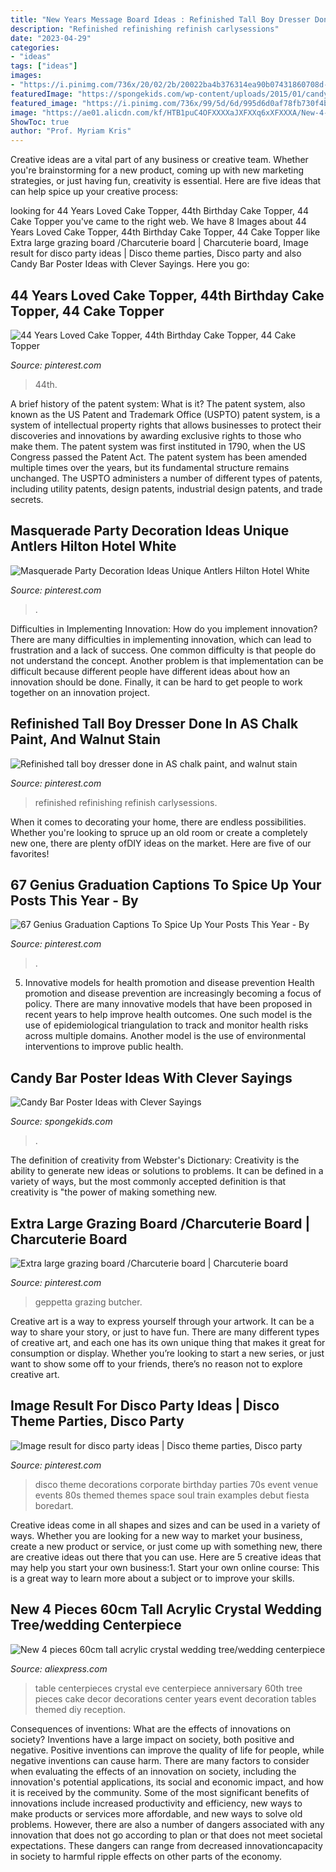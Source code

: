 ```yaml
---
title: "New Years Message Board Ideas : Refinished Tall Boy Dresser Done In As Chalk Paint, And Walnut Stain"
description: "Refinished refinishing refinish carlysessions"
date: "2023-04-29"
categories:
- "ideas"
tags: ["ideas"]
images:
- "https://i.pinimg.com/736x/20/02/2b/20022ba4b376314ea90b07431860708d--tall-boy-dresser-makeover-dresser-redo-chalk-paint.jpg"
featuredImage: "https://spongekids.com/wp-content/uploads/2015/01/candy-bar-sayings/8-candy-bar-saying-ideas.jpg"
featured_image: "https://i.pinimg.com/736x/99/5d/6d/995d6d0af78fb730f4b0df69e602c360.jpg"
image: "https://ae01.alicdn.com/kf/HTB1puC4OFXXXXaJXFXXq6xXFXXXA/New-4-pieces-60cm-tall-acrylic-crystal-wedding-tree-wedding-centerpiece-wedding-props.jpg"
ShowToc: true
author: "Prof. Myriam Kris"
---
```



Creative ideas are a vital part of any business or creative team. Whether you're brainstorming for a new product, coming up with new marketing strategies, or just having fun, creativity is essential. Here are five ideas that can help spice up your creative process:

	

		
looking for 44 Years Loved Cake Topper, 44th Birthday Cake Topper, 44 Cake Topper you've came to the right web. We have 8 Images about 44 Years Loved Cake Topper, 44th Birthday Cake Topper, 44 Cake Topper like Extra large grazing board /Charcuterie board | Charcuterie board, Image result for disco party ideas | Disco theme parties, Disco party and also Candy Bar Poster Ideas with Clever Sayings. Here you go:
		
    
## 44 Years Loved Cake Topper, 44th Birthday Cake Topper, 44 Cake Topper

<img loading=lazy src="https://i.pinimg.com/736x/38/f2/b7/38f2b7380221f284548bdf524eb1111e.jpg" onerror="this.onerror=null;this.src='https://tse3.mm.bing.net/th?id=OIP.FSwYCyN4UWxhWC3OfdZN8wHaLK&amp;pid=15.1';" alt="44 Years Loved Cake Topper, 44th Birthday Cake Topper, 44 Cake Topper">

_Source: pinterest.com_

>44th. 

	

A brief history of the patent system: What is it?
The patent system, also known as the US Patent and Trademark Office (USPTO) patent system, is a system of intellectual property rights that allows businesses to protect their discoveries and innovations by awarding exclusive rights to those who make them. The patent system was first instituted in 1790, when the US Congress passed the Patent Act. The patent system has been amended multiple times over the years, but its fundamental structure remains unchanged. The USPTO administers a number of different types of patents, including utility patents, design patents, industrial design patents, and trade secrets.

    
## Masquerade Party Decoration Ideas Unique Antlers Hilton Hotel White

<img loading=lazy src="https://i.pinimg.com/736x/c5/ae/27/c5ae2706d4ec37a56ce5c6f191a78ec6.jpg" onerror="this.onerror=null;this.src='https://tse1.mm.bing.net/th?id=OIP.jgzma4uRV2EvdyFgy0XqYQHaFj&amp;pid=15.1';" alt="Masquerade Party Decoration Ideas Unique Antlers Hilton Hotel White">

_Source: pinterest.com_

>. 

	

Difficulties in Implementing Innovation: How do you implement innovation?
There are many difficulties in implementing innovation, which can lead to frustration and a lack of success. One common difficulty is that people do not understand the concept. Another problem is that implementation can be difficult because different people have different ideas about how an innovation should be done. Finally, it can be hard to get people to work together on an innovation project.

    
## Refinished Tall Boy Dresser Done In AS Chalk Paint, And Walnut Stain

<img loading=lazy src="https://i.pinimg.com/736x/20/02/2b/20022ba4b376314ea90b07431860708d--tall-boy-dresser-makeover-dresser-redo-chalk-paint.jpg" onerror="this.onerror=null;this.src='https://tse2.mm.bing.net/th?id=OIP.ThgHqOw7XXEmLraT98dhCAHaNJ&amp;pid=15.1';" alt="Refinished tall boy dresser done in AS chalk paint, and walnut stain">

_Source: pinterest.com_

>refinished refinishing refinish carlysessions. 

	

When it comes to decorating your home, there are endless possibilities. Whether you're looking to spruce up an old room or create a completely new one, there are plenty ofDIY ideas on the market. Here are five of our favorites!

    
## 67 Genius Graduation Captions To Spice Up Your Posts This Year - By

<img loading=lazy src="https://i.pinimg.com/736x/f9/08/9e/f9089efa1709e9245180458c9fa22b6d.jpg" onerror="this.onerror=null;this.src='https://tse1.mm.bing.net/th?id=OIP.4IwWKl5Jt-a3ED_-OawHggHaLH&amp;pid=15.1';" alt="67 Genius Graduation Captions To Spice Up Your Posts This Year - By">

_Source: pinterest.com_

>. 

	

5) Innovative models for health promotion and disease prevention
Health promotion and disease prevention are increasingly becoming a focus of policy. There are many innovative models that have been proposed in recent years to help improve health outcomes. One such model is the use of epidemiological triangulation to track and monitor health risks across multiple domains. Another model is the use of environmental interventions to improve public health.

    
## Candy Bar Poster Ideas With Clever Sayings

<img loading=lazy src="https://spongekids.com/wp-content/uploads/2015/01/candy-bar-sayings/8-candy-bar-saying-ideas.jpg" onerror="this.onerror=null;this.src='https://tse2.mm.bing.net/th?id=OIP.ZCQ7LAyHzLc_TkZApETBdwHaJ4&amp;pid=15.1';" alt="Candy Bar Poster Ideas with Clever Sayings">

_Source: spongekids.com_

>. 

	

The definition of creativity from Webster's Dictionary:
Creativity is the ability to generate new ideas or solutions to problems. It can be defined in a variety of ways, but the most commonly accepted definition is that creativity is "the power of making something new.

    
## Extra Large Grazing Board /Charcuterie Board | Charcuterie Board

<img loading=lazy src="https://i.pinimg.com/736x/99/5d/6d/995d6d0af78fb730f4b0df69e602c360.jpg" onerror="this.onerror=null;this.src='https://tse3.mm.bing.net/th?id=OIP.Pn0fAXzfD6TZl73NY436_wHaJ3&amp;pid=15.1';" alt="Extra large grazing board /Charcuterie board | Charcuterie board">

_Source: pinterest.com_

>geppetta grazing butcher. 

	

Creative art is a way to express yourself through your artwork. It can be a way to share your story, or just to have fun. There are many different types of creative art, and each one has its own unique thing that makes it great for consumption or display. Whether you’re looking to start a new series, or just want to show some off to your friends, there’s no reason not to explore creative art.

    
## Image Result For Disco Party Ideas | Disco Theme Parties, Disco Party

<img loading=lazy src="https://i.pinimg.com/736x/01/db/51/01db51d322f0654759714f356c59210a.jpg" onerror="this.onerror=null;this.src='https://tse1.mm.bing.net/th?id=OIP.aK99eYmTOSlTcGyzIEBD9QHaLH&amp;pid=15.1';" alt="Image result for disco party ideas | Disco theme parties, Disco party">

_Source: pinterest.com_

>disco theme decorations corporate birthday parties 70s event venue events 80s themed themes space soul train examples debut fiesta boredart. 

	

Creative ideas come in all shapes and sizes and can be used in a variety of ways. Whether you are looking for a new way to market your business, create a new product or service, or just come up with something new, there are creative ideas out there that you can use. Here are 5 creative ideas that may help you start your own business:1. Start your own online course: This is a great way to learn more about a subject or to improve your skills.

    
## New 4 Pieces 60cm Tall Acrylic Crystal Wedding Tree/wedding Centerpiece

<img loading=lazy src="https://ae01.alicdn.com/kf/HTB1puC4OFXXXXaJXFXXq6xXFXXXA/New-4-pieces-60cm-tall-acrylic-crystal-wedding-tree-wedding-centerpiece-wedding-props.jpg" onerror="this.onerror=null;this.src='https://tse4.mm.bing.net/th?id=OIP.ZEtoK9dRBfkpqXIbPOn-BgHaLG&amp;pid=15.1';" alt="New 4 pieces 60cm tall acrylic crystal wedding tree/wedding centerpiece">

_Source: aliexpress.com_

>table centerpieces crystal eve centerpiece anniversary 60th tree pieces cake decor decorations center years event decoration tables themed diy reception. 

	

Consequences of inventions: What are the effects of innovations on society?
Inventions have a large impact on society, both positive and negative. Positive inventions can improve the quality of life for people, while negative inventions can cause harm. There are many factors to consider when evaluating the effects of an innovation on society, including the innovation's potential applications, its social and economic impact, and how it is received by the community. Some of the most significant benefits of innovations include increased productivity and efficiency, new ways to make products or services more affordable, and new ways to solve old problems. However, there are also a number of dangers associated with any innovation that does not go according to plan or that does not meet societal expectations. These dangers can range from decreased innovationcapacity in society to harmful ripple effects on other parts of the economy.


